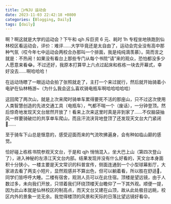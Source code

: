```yaml
---
title: 🚴‍♂️NJU 运动会
date: 2023-11-03 22:42:18 +0800
categories: [Blogging, Daily]
tags: [daily]
---
```


啊？啊这就是大学的运动会？下午和 qjh 斥巨资 6 元、耗时 1h 专程坐地铁跑到仙林校区看运动会，评价：难评……大学毕竟还是太自由了，运动会完全没有高中那种气氛（哎今年七中运动会两校合办那叫一个排面，我是纯纯滴羡慕）。简而言之就是：不热闹！如果没有看台上那些专门从每个书院“请”来的观众，恐怕都没多少人愿意来看😂。不过还好，我原本打算早上六点过起床和栋栋一块去开幕式，幸好没去……啊哈哈哈！

在运动场瞟了一眼运动会拍了张照就走了，主打一个来过就行，然后就开始骑着小电驴在仙林畅游~（为什么我会这么喜欢骑电瓶车啊哈哈哈哈哈）

这回爬了两次山，就是上次来爬时骑单车累得要死不活的那座山，只不过这次使用人类智慧创造的先进交通工具（电瓶车），气都不喘一个（废话），一分钟登顶。然后惊奇地发现天文台居然开放了！看来上次来这里时真是非到家了……不仅脑袋抽风一样要骑破烂的共享单车爬山，而且汗流浃背地登顶了还发现天文台大门紧闭🤡……

至于骑车下山总是惬意的，感受迎面而来的气流吹拂遍身，会有种如临山巅的感觉。

恰好碰上栋栋书院参观天文台，于是和 qjh 悄悄混入，坐大巴上山（第四次登山了），进入神秘的左涤江天文台内部。结果发现并没有什么好看的，天文台本身面积十分狭小，一楼主要是天文常识的科普宣传，侧面连通到一个小型球幕影厅，大家进去看了两支小短片，显然观感并不算出色，但可以躺着看，所以胜在舒适🥱，同学们皆呼呼大睡。二楼有宿舍，观测人员可以在此住宿。顶楼是望远镜，由于人数过多，未向我们开放，只领着我们环绕顶楼天台瞻仰了一下其外观。顺便一提，因为此山本就是仙林校区的制高点，而天文台又建在山顶，故从此处极目远眺，校区内外的景象一览无余。我觉得楼顶的风景和天际的日落比望远镜好看😝。
